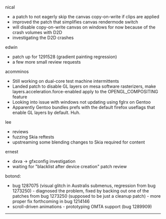 nical
* a patch to not eagerly skip the canvas copy-on-write if clips are applied
* improved the patch that simplifies canvas rendermode switch
* will disable copy-on-write canvas on windows for now because of the crash volumes with D2D
* investigating the D2D crashes



edwin
* patch up for 1291528 (gradient painting regression)
* a few more small review requests



acomminos
* Still working on dual-core test machine intermittents
* Landed patch to disable GL layers on mesa software rasterizers, make layers.acceleration.force-enabled apply to the OPENGL_COMPOSITING feature
* Looking into issue with windows not updating using fglrx on Gentoo
* Apparently Gentoo bundles prefs with the default firefox useflags that enable GL layers by default. Huh.



lee
* reviews
* fuzzing Skia reftests
* upstreaming some blending changes to Skia required for content





ernest
* dxva -> gfxconfig investigation
* waiting for "blacklist after device creation" patch review



botond:
  - bug 1287075 (visual glitch in Australis submenus, regression from bug 1273250)
          - diagnosed the problem, fixed by backing out one of the patches from bug 1273250 (supposed to be just a cleanup patch)
          - more proper fix forthcoming in bug 1214146
  - scroll-driven animations
          - prototyping OMTA support (bug 1289909)

________________


